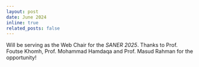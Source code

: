 ```yaml
---
layout: post
date: June 2024
inline: true
related_posts: false
---
```


Will be serving as the Web Chair for the *SANER 2025*. Thanks to Prof. Foutse Khomh, Prof. Mohammad Hamdaqa and Prof. Masud Rahman for the opportunity!